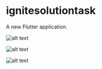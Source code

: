 # ignitesolutiontask

A new Flutter application.

![alt text](https://github.com/Shubham-Narkhede/ignite_solution_task/blob/master/mobile_1.JPEG)

![alt text](https://github.com/Shubham-Narkhede/ignite_solution_task/blob/master/mobile_2.JPEG)

![alt text](https://github.com/Shubham-Narkhede/ignite_solution_task/blob/master/mobile_3.JPEG)


